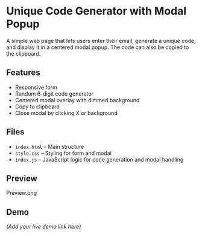 # Unique Code Generator with Modal Popup

A simple web page that lets users enter their email, generate a unique code, and display it in a centered modal popup. The code can also be copied to the clipboard.

## Features
- Responsive form
- Random 6-digit code generator
- Centered modal overlay with dimmed background
- Copy to clipboard
- Close modal by clicking X or background

## Files
- `index.html` – Main structure
- `style.css` – Styling for form and modal
- `index.js` – JavaScript logic for code generation and modal handling

## Preview
Preview.png

## Demo
*(Add your live demo link here)*
